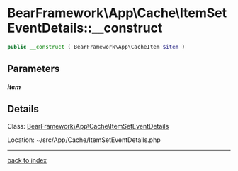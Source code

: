 # BearFramework\App\Cache\ItemSetEventDetails::__construct

```php
public __construct ( BearFramework\App\CacheItem $item )
```

## Parameters

##### item

## Details

Class: [BearFramework\App\Cache\ItemSetEventDetails](bearframework.app.cache.itemseteventdetails.class.md)

Location: ~/src/App/Cache/ItemSetEventDetails.php

---

[back to index](index.md)

